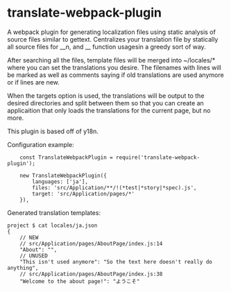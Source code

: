 # translate-webpack-plugin

A webpack plugin for generating localization files using static analysis of source files similar to gettext.
Centralizes your translation file by statically all source files for __n, and __ function usagesin a greedy sort of way.

After searching all the files, template files will be merged into ~/locales/* where you can set the translations you desire.
The filenames with lines will be marked as well as comments saying if old translations are used anymore or if lines are new.

When the targets option is used, the translations will be output to the desired directories and split between them so that you can
create an applicaition that only loads the translations for the current page, but no more.

This plugin is based off of y18n.


Configuration example:

```
    const TranslateWebpackPlugin = require('translate-webpack-plugin');

    new TranslateWebpackPlugin({
        languages: ['ja'],
        files: 'src/Application/**/!(*test|*story|*spec).js',
        target: 'src/Application/pages/*'
    }),
```

Generated translation templates:

```
project $ cat locales/ja.json
{
    // NEW
    // src/Application/pages/AboutPage/index.js:14
    "About": "",
    // UNUSED
    "This isn't used anymore": "So the text here doesn't really do anything",
    // src/Application/pages/AboutPage/index.js:38
    "Welcome to the about page!": "ようこそ"

````
